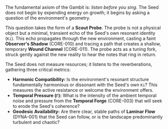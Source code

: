 The fundamental axiom of the Gambit is: *listen before you sing*. The Seed does not begin by expending energy on growth; it begins by asking a question of the environment's geometry.

This question takes the form of a **Scout Probe**. The probe is not a physical object but a minimal, transient echo of the Seed's own resonant identity (`Ki`). This echo propagates through the new environment, casting a faint **Observer's Shadow** (CORE-010) and tracing a path that creates a shallow, temporary **Wound Channel** (CORE-011). The probe acts as a tuning fork, struck gently against the new reality to hear the notes that ring in return.

The Seed does not measure resources; it listens to the reverberations, gathering three critical metrics:
-   **Harmonic Compatibility:** Is the environment's resonant structure fundamentally harmonious or dissonant with the Seed's own `Ki`? This measures the active resistance or welcome the environment offers.
-   **Temporal Pressure (`Γ`):** What is the intensity of the ambient temporal noise and pressure from the **Temporal Forge** (CORE-003) that will seek to erode the Seed's coherence?
-   **Geodesic Availability:** Are there clear, stable paths of **Laminar Flow** (DYNA-001) that the Seed can follow, or is the landscape predominantly turbulent and chaotic?